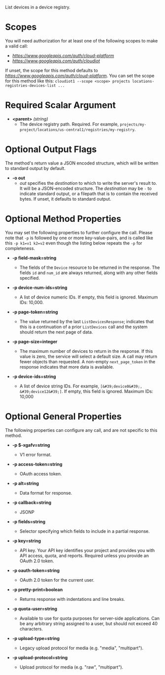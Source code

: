 List devices in a device registry.
# Scopes

You will need authorization for at least one of the following scopes to make a valid call:

* *https://www.googleapis.com/auth/cloud-platform*
* *https://www.googleapis.com/auth/cloudiot*

If unset, the scope for this method defaults to *https://www.googleapis.com/auth/cloud-platform*.
You can set the scope for this method like this: `cloudiot1 --scope <scope> projects locations-registries-devices-list ...`
# Required Scalar Argument
* **&lt;parent&gt;** *(string)*
    - The device registry path. Required. For example,
        `projects/my-project/locations/us-central1/registries/my-registry`.

# Optional Output Flags

The method's return value a JSON encoded structure, which will be written to standard output by default.

* **-o out**
    - *out* specifies the *destination* to which to write the server's result to.
      It will be a JSON-encoded structure.
      The *destination* may be `-` to indicate standard output, or a filepath that is to contain the received bytes.
      If unset, it defaults to standard output.
# Optional Method Properties

You may set the following properties to further configure the call. Please note that `-p` is followed by one 
or more key-value-pairs, and is called like this `-p k1=v1 k2=v2` even though the listing below repeats the
`-p` for completeness.

* **-p field-mask=string**
    - The fields of the `Device` resource to be returned in the response. The
        fields `id` and `num_id` are always returned, along with any
        other fields specified.

* **-p device-num-ids=string**
    - A list of device numeric IDs. If empty, this field is ignored. Maximum
        IDs: 10,000.

* **-p page-token=string**
    - The value returned by the last `ListDevicesResponse`; indicates
        that this is a continuation of a prior `ListDevices` call and
        the system should return the next page of data.

* **-p page-size=integer**
    - The maximum number of devices to return in the response. If this value
        is zero, the service will select a default size. A call may return fewer
        objects than requested. A non-empty `next_page_token` in the response
        indicates that more data is available.

* **-p device-ids=string**
    - A list of device string IDs. For example, `[&#39;device0&#39;, &#39;device12&#39;]`.
        If empty, this field is ignored. Maximum IDs: 10,000

# Optional General Properties

The following properties can configure any call, and are not specific to this method.

* **-p $-xgafv=string**
    - V1 error format.

* **-p access-token=string**
    - OAuth access token.

* **-p alt=string**
    - Data format for response.

* **-p callback=string**
    - JSONP

* **-p fields=string**
    - Selector specifying which fields to include in a partial response.

* **-p key=string**
    - API key. Your API key identifies your project and provides you with API access, quota, and reports. Required unless you provide an OAuth 2.0 token.

* **-p oauth-token=string**
    - OAuth 2.0 token for the current user.

* **-p pretty-print=boolean**
    - Returns response with indentations and line breaks.

* **-p quota-user=string**
    - Available to use for quota purposes for server-side applications. Can be any arbitrary string assigned to a user, but should not exceed 40 characters.

* **-p upload-type=string**
    - Legacy upload protocol for media (e.g. &#34;media&#34;, &#34;multipart&#34;).

* **-p upload-protocol=string**
    - Upload protocol for media (e.g. &#34;raw&#34;, &#34;multipart&#34;).
